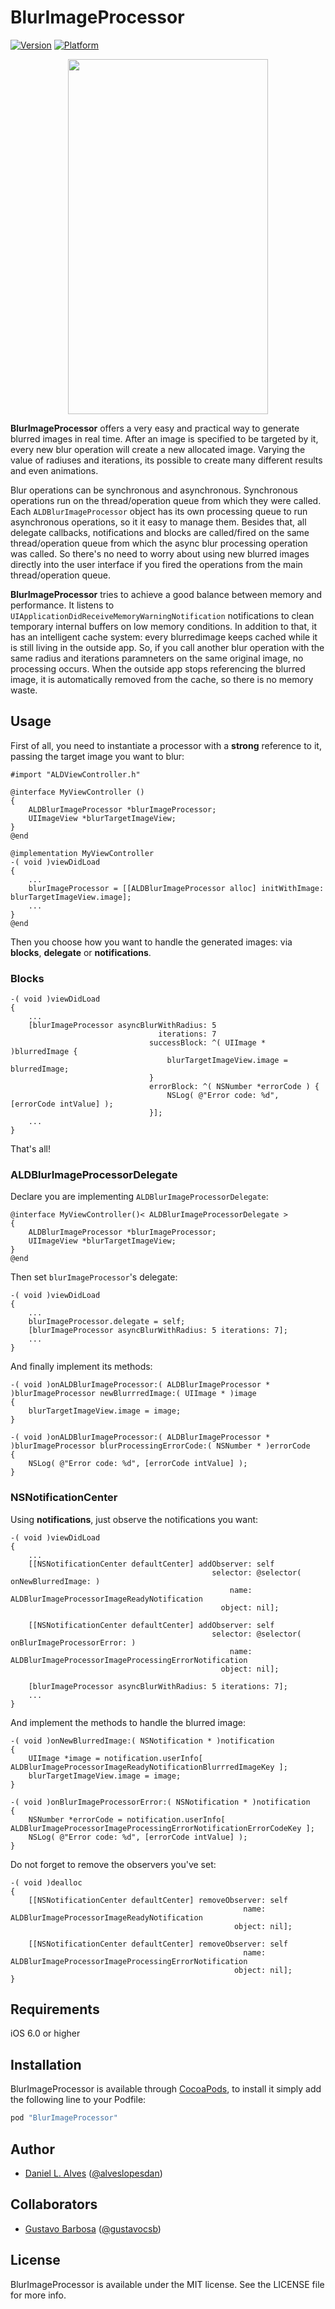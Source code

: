 # BlurImageProcessor

[![Version](http://cocoapod-badges.herokuapp.com/v/BlurImageProcessor/badge.png)](http://cocoadocs.org/docsets/BlurImageProcessor)
[![Platform](http://cocoapod-badges.herokuapp.com/p/BlurImageProcessor/badge.png)](http://cocoadocs.org/docsets/BlurImageProcessor)

<p align="center">
    <img src="./blur-image-processor.gif" width="320" height="568"/>
</p>

**BlurImageProcessor** offers a very easy and practical way to generate blurred images in real time. After an image is specified to be targeted by it, every new blur operation will create a new allocated image. Varying the value of radiuses and iterations, its possible to create many different results and even animations.

Blur operations can be synchronous and asynchronous. Synchronous operations run on the thread/operation queue from which they were called. Each ```ALDBlurImageProcessor``` object has its own processing queue to run asynchronous operations, so it it easy to  manage them. Besides that, all delegate callbacks, notifications and blocks are called/fired on the same thread/operation queue from which the async blur processing operation was called. So there's no need to worry about using new blurred images directly into the user interface if you fired the operations from the main thread/operation queue.

**BlurImageProcessor** tries to achieve a good balance between memory and performance. It listens to ```UIApplicationDidReceiveMemoryWarningNotification``` notifications to clean temporary internal buffers on low memory conditions. In addition to that, it has an intelligent cache system: every blurredimage keeps cached while it is still living in the outside app. So, if you call another blur operation with the same radius and iterations paramneters on the same original image, no processing occurs. When the outside app stops referencing the blurred image, it is automatically removed from the cache, so there is no memory waste.

## Usage

First of all, you need to instantiate a processor with a **strong** reference to it, passing the target image you want to blur:

```objc
#import "ALDViewController.h"

@interface MyViewController ()
{
    ALDBlurImageProcessor *blurImageProcessor;
    UIImageView *blurTargetImageView;
}
@end

@implementation MyViewController
-( void )viewDidLoad
{
    ...
    blurImageProcessor = [[ALDBlurImageProcessor alloc] initWithImage: blurTargetImageView.image];
    ...
}
@end
```

Then you choose how you want to handle the generated images: via **blocks**, **delegate** or **notifications**. 

### Blocks

```objc
-( void )viewDidLoad
{
    ...
    [blurImageProcessor asyncBlurWithRadius: 5 
                                 iterations: 7
                               successBlock: ^( UIImage * )blurredImage {
                                   blurTargetImageView.image = blurredImage;
                               }
                               errorBlock: ^( NSNumber *errorCode ) {
                                   NSLog( @"Error code: %d", [errorCode intValue] );
                               }];
    ...
}
```

That's all!

### ALDBlurImageProcessorDelegate

Declare you are implementing `ALDBlurImageProcessorDelegate`:

```objc
@interface MyViewController()< ALDBlurImageProcessorDelegate >
{
    ALDBlurImageProcessor *blurImageProcessor;
    UIImageView *blurTargetImageView;
}
@end
```

Then set `blurImageProcessor`'s delegate:

```objc
-( void )viewDidLoad
{
    ...
    blurImageProcessor.delegate = self;
    [blurImageProcessor asyncBlurWithRadius: 5 iterations: 7];
    ...
}
```

And finally implement its methods:

```objc
-( void )onALDBlurImageProcessor:( ALDBlurImageProcessor * )blurImageProcessor newBlurrredImage:( UIImage * )image
{
    blurTargetImageView.image = image;
}

-( void )onALDBlurImageProcessor:( ALDBlurImageProcessor * )blurImageProcessor blurProcessingErrorCode:( NSNumber * )errorCode
{
    NSLog( @"Error code: %d", [errorCode intValue] );
}
```

### NSNotificationCenter

Using **notifications**, just observe the notifications you want:

```objc
-( void )viewDidLoad
{
    ...
    [[NSNotificationCenter defaultCenter] addObserver: self
                                             selector: @selector( onNewBlurredImage: )
                                                 name: ALDBlurImageProcessorImageReadyNotification
                                               object: nil];
    
    [[NSNotificationCenter defaultCenter] addObserver: self
                                             selector: @selector( onBlurImageProcessorError: )
                                                 name: ALDBlurImageProcessorImageProcessingErrorNotification
                                               object: nil];
                                               
    [blurImageProcessor asyncBlurWithRadius: 5 iterations: 7];
    ...
}
```

And implement the methods to handle the blurred image:

```objc
-( void )onNewBlurredImage:( NSNotification * )notification
{
    UIImage *image = notification.userInfo[ ALDBlurImageProcessorImageReadyNotificationBlurrredImageKey ];
    blurTargetImageView.image = image;
}

-( void )onBlurImageProcessorError:( NSNotification * )notification
{
    NSNumber *errorCode = notification.userInfo[ ALDBlurImageProcessorImageProcessingErrorNotificationErrorCodeKey ];
    NSLog( @"Error code: %d", [errorCode intValue] );
}
```

Do not forget to remove the observers you've set:

```objc
-( void )dealloc
{
    [[NSNotificationCenter defaultCenter] removeObserver: self
                                                    name: ALDBlurImageProcessorImageReadyNotification
                                                  object: nil];
    
    [[NSNotificationCenter defaultCenter] removeObserver: self
                                                    name: ALDBlurImageProcessorImageProcessingErrorNotification
                                                  object: nil];
}

```


## Requirements

iOS 6.0 or higher

## Installation

BlurImageProcessor is available through [CocoaPods](http://cocoapods.org), to install
it simply add the following line to your Podfile:

```ruby
pod "BlurImageProcessor"
```

## Author

- [Daniel L. Alves](http://github.com/danielalves) ([@alveslopesdan](https://twitter.com/alveslopesdan))

## Collaborators

- [Gustavo Barbosa](http://github.com/barbosa) ([@gustavocsb](https://twitter.com/gustavocsb))

## License

BlurImageProcessor is available under the MIT license. See the LICENSE file for more info.

